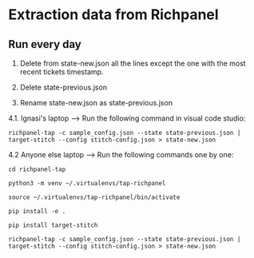 # Extraction data from Richpanel

## Run every day

1. Delete from state-new.json all the lines except the one with the most recent tickets timestamp.

2. Delete state-previous.json

3. Rename state-new.json as state-previous.json

  4.1. Ignasi's laptop --> Run the following command in visual code studio: 

`richpanel-tap -c sample_config.json --state state-previous.json | target-stitch --config stitch-config.json > state-new.json`

  4.2 Anyone else laptop --> Run the following commands one by one: 

`cd richpanel-tap`

`python3 -m venv ~/.virtualenvs/tap-richpanel`

`source ~/.virtualenvs/tap-richpanel/bin/activate`

`pip install -e .`

`pip install target-stitch`

`richpanel-tap -c sample_config.json --state state-previous.json | target-stitch --config stitch-config.json > state-new.json`








